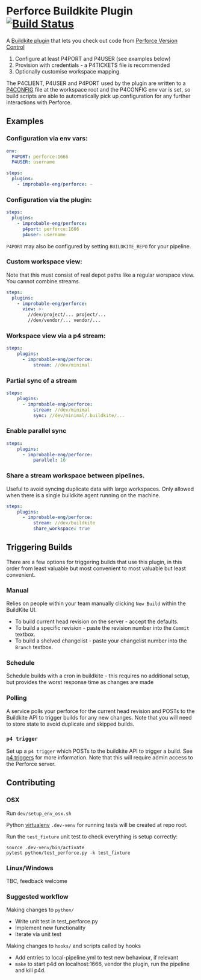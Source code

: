 # Perforce Buildkite Plugin [![Build Status](https://travis-ci.com/improbable-eng/perforce-buildkite-plugin.svg?branch=master)](https://travis-ci.com/improbable-eng/perforce-buildkite-plugin)

A [Buildkite plugin](https://buildkite.com/docs/agent/v3/plugins) that lets you check out code from [Perforce Version Control](https://www.perforce.com/products/helix-core)

1. Configure at least P4PORT and P4USER (see examples below)
2. Provision with credentials - a P4TICKETS file is recommended
3. Optionally customise workspace mapping.

The P4CLIENT, P4USER and P4PORT used by the plugin are written to a [P4CONFIG](https://www.perforce.com/manuals/v16.2/cmdref/P4CONFIG.html) file at the workspace root and the P4CONFIG env var is set, so build scripts are able to automatically pick up configuration for any further interactions with Perforce.

## Examples

### Configuration via env vars:

```yaml
env:
  P4PORT: perforce:1666
  P4USER: username

steps:
  plugins:
    - improbable-eng/perforce: ~
```

### Configuration via the plugin:

```yaml
steps:
  plugins:
    - improbable-eng/perforce:
      p4port: perforce:1666
      p4user: username
```

`P4PORT` may also be configured by setting `BUILDKITE_REPO` for your pipeline.

### Custom workspace view:

Note that this must consist of real depot paths like a regular worspace view. You cannot combine streams.

```yaml
steps:
  plugins:
    - improbable-eng/perforce:
      view: >-
        //dev/project/... project/...
        //dev/vendor/... vendor/...
```

### Workspace view via a p4 stream:

```yaml
steps:
    plugins:
      - improbable-eng/perforce:
          stream: //dev/minimal
```

### Partial sync of a stream

```yaml
steps:
    plugins:
      - improbable-eng/perforce:
          stream: //dev/minimal
          sync: //dev/minimal/.buildkite/...
```

### Enable parallel sync

```yaml
steps:
    plugins:
      - improbable-eng/perforce:
          parallel: 16
```

### Share a stream workspace between pipelines.

Useful to avoid syncing duplicate data with large workspaces.
Only allowed when there is a single buildkite agent running on the machine.

```yaml
steps:
    plugins:
      - improbable-eng/perforce:
          stream: //dev/buildkite
          share_workspace: true
```

## Triggering Builds

There are a few options for triggering builds that use this plugin, in this order from least valuable but most convenient to most valuable but least convenient.

### Manual

Relies on people within your team manually clicking `New Build` within the BuildKite UI.

* To build current head revision on the server - accept the defaults.
* To build a specific revision - paste the revision number into the `Commit` textbox.
* To build a shelved changelist - paste your changelist number into the `Branch` textbox.

### Schedule

Schedule builds with a cron in buildkite - this requires no additional setup, but provides the worst response time as changes are made

### Polling

A service polls your perforce for the current head revision and POSTs to the Buildkite API to trigger builds for any new changes. Note that you will need to store state to avoid duplicate and skipped builds.

### `p4 trigger`

Set up a `p4 trigger` which POSTs to the buildkite API to trigger a build. See [p4 triggers](https://www.perforce.com/manuals/v18.1/cmdref/Content/CmdRef/p4_triggers.html) for more information. Note that this will require admin access to the Perforce server.

## Contributing

### OSX

Run `dev/setup_env_osx.sh`

Python [virtualenv](https://docs.python.org/3/tutorial/venv.html) `.dev-venv` for running tests will be created at repo root.

Run the `test_fixture` unit test to check everything is setup correctly:

```
source .dev-venv/bin/activate
pytest python/test_perforce.py -k test_fixture
```

### Linux/Windows

TBC, feedback welcome

### Suggested workflow

Making changes to `python/`

* Write unit test in test_perforce.py
* Implement new functionality
* Iterate via unit test

Making changes to `hooks/` and scripts called by hooks

* Add entries to local-pipeline.yml to test new behaviour, if relevant
* `make` to start p4d on localhost:1666, vendor the plugin, run the pipeline and kill p4d.
